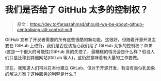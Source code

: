 # 我们是否给了 GitHub 太多的控制权？

> 原文：<https://dev.to/faraazahmad/should-we-be-about-github-centralising-all-control-nc9>

GitHub 宣布了开发者需要的所有这些很酷的新功能，这很好，但随着开源开发主要在 GitHub 上进行，我们是否应该担心我们给了 GitHub 太多的控制权？*如果*(这是一个很大的可能性)GitHub 真的失控了，最糟糕的情况会是什么样？假设人们只是迁移到其他网站(GitLab 等人)，这仍然意味着有大量的工作要做。

现在，我知道人们可以在本地建立 GitLab，但对于开源开发，有没有类似乳齿象的解决方案？这种服务的利弊是什么？